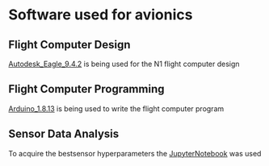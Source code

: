 # Software used for avionics

## Flight Computer Design
[Autodesk_Eagle_9.4.2](http://eagle.autodesk.com/eagle/download-software/148) is being used for the N1 flight computer design

## Flight Computer Programming
[Arduino_1.8.13](https://www.arduino.cc/en/software) is being used to write the flight computer program

## Sensor Data Analysis
To acquire the bestsensor hyperparameters the [JupyterNotebook](https://www.google.com/url?sa=t&rct=j&q=&esrc=s&source=web&cd=&cad=rja&uact=8&ved=2ahUKEwiylfqAxrTwAhUKV8AKHS9iBogQjBAwAXoECAUQAQ&url=https%3A%2F%2Fjupyter.org%2Finstall&usg=AOvVaw1BVNfaQNsRK2vach-_t-U3) was used